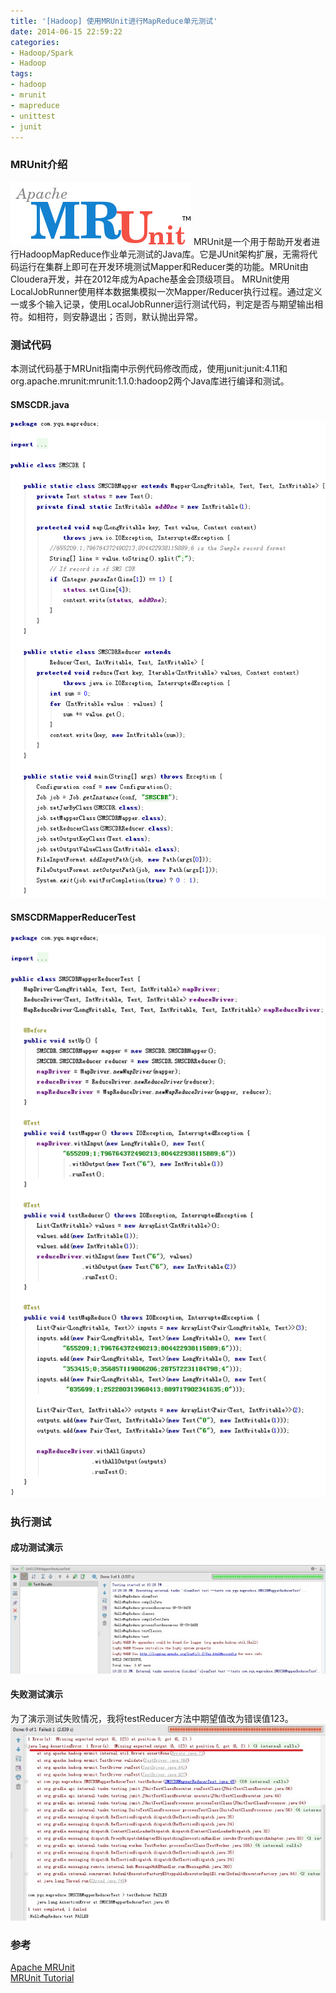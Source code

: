 ```yaml
---
title: '[Hadoop] 使用MRUnit进行MapReduce单元测试'
date: 2014-06-15 22:59:22
categories: 
- Hadoop/Spark
- Hadoop
tags: 
- hadoop
- mrunit
- mapreduce
- unittest
- junit
---
```

### MRUnit介绍

![[Hadoop] 使用MRUnit进行MapReduce单元测试](/images/2014/6/0026uWfMzy78PQgdkdw6e.png) MRUnit是一个用于帮助开发者进行HadoopMapReduce作业单元测试的Java库。它是JUnit架构扩展，无需将代码运行在集群上即可在开发环境测试Mapper和Reducer类的功能。MRUnit由Cloudera开发，并在2012年成为Apache基金会顶级项目。
MRUnit使用LocalJobRunner使用样本数据集模拟一次Mapper/Reducer执行过程。通过定义一或多个输入记录，使用LocalJobRunner运行测试代码，判定是否与期望输出相符。如相符，则安静退出；否则，默认抛出异常。

### 测试代码

本测试代码基于MRUnit指南中示例代码修改而成，使用junit:junit:4.11和org.apache.mrunit:mrunit:1.1.0:hadoop2两个Java库进行编译和测试。
#### SMSCDR.java
![[Hadoop] 使用MRUnit进行MapReduce单元测试](/images/2014/6/0026uWfMzy78PRw9Boz5f.png)
#### SMSCDRMapperReducerTest
![[Hadoop] 使用MRUnit进行MapReduce单元测试](/images/2014/6/0026uWfMzy78PS6rAiw94.png)
### 执行测试
#### 成功测试演示
![[Hadoop] 使用MRUnit进行MapReduce单元测试](/images/2014/6/0026uWfMzy78PSsHR0r57.jpg)
#### 失败测试演示
为了演示测试失败情况，我将testReducer方法中期望值改为错误值123。
![[Hadoop] 使用MRUnit进行MapReduce单元测试](/images/2014/6/0026uWfMzy78PSREcOe6a.jpg)

### 参考

[Apache MRUnit](http://mrunit.apache.org/)    
[MRUnit Tutorial](https://cwiki.apache.org/confluence/display/MRUNIT/MRUnit+Tutorial)    